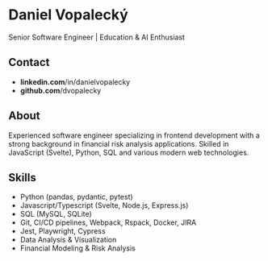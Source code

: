 # Daniel Vopalecký
Senior Software Engineer | Education & AI Enthusiast

## Contact
- **linkedin.com**/in/danielvopalecky
- **github.com**/dvopalecky

## About
Experienced software engineer specializing in frontend development with a strong background in financial risk analysis applications. Skilled in JavaScript (Svelte), Python, SQL and various modern web technologies.

## Skills
- Python (pandas, pydantic, pytest)
- Javascript/Typescript (Svelte, Node.js, Express.js)
- SQL (MySQL, SQLite)
- Git, CI/CD pipelines, Webpack, Rspack, Docker, JIRA
- Jest, Playwright, Cypress
- Data Analysis & Visualization
- Financial Modeling & Risk Analysis

